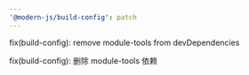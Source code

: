 ```yaml
---
'@modern-js/build-config': patch
---
```


fix(build-config): remove module-tools from devDependencies

fix(build-config): 删除 module-tools 依赖
